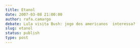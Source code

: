 ```yaml
---
title: Etanol
date: 2007-03-08 21:00:00
author: rafa.camargo
debate: Lula visita Bush: jogo dos americanos  interessa?
slug: etanol
status: publish 
type: post
---
```



